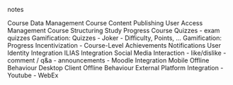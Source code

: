 notes

Course Data Management
Course Content Publishing
User Access Management 
Course Structuring 
Study Progress 
Course Quizzes 
    - exam quizzes
Gamification: Quizzes 
    - Joker
    - Difficulty, Points, ...
Gamification: Progress Incentivization 
    - Course-Level Achievements
Notifications
User Identity Integration
ILIAS Integration
Social Media Interaction
    - like/dislike
    - comment / q&a
    - announcements
    - 
Moodle Integration
Mobile Offline Behaviour
Desktop Client Offline Behaviour
External Platform Integration
    - Youtube
    - WebEx
